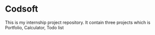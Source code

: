 # Codsoft
This is my internship project repository. It contain three projects which is Portfolio, Calculator, Todo list
